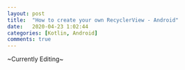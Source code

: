 ```yaml
---
layout: post
title:  "How to create your own RecyclerView - Android"
date:   2020-04-23 1:02:44
categories: [Kotlin, Android]
comments: true
---
```


~Currently Editing~